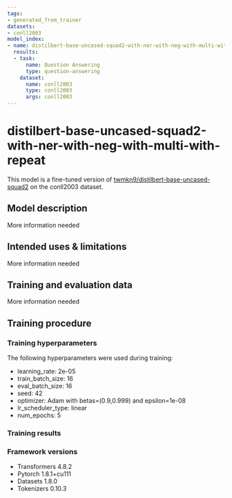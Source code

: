 ```yaml
---
tags:
- generated_from_trainer
datasets:
- conll2003
model_index:
- name: distilbert-base-uncased-squad2-with-ner-with-neg-with-multi-with-repeat
  results:
  - task:
      name: Question Answering
      type: question-answering
    dataset:
      name: conll2003
      type: conll2003
      args: conll2003
---
```


<!-- This model card has been generated automatically according to the information the Trainer had access to. You
should probably proofread and complete it, then remove this comment. -->

# distilbert-base-uncased-squad2-with-ner-with-neg-with-multi-with-repeat

This model is a fine-tuned version of [twmkn9/distilbert-base-uncased-squad2](https://huggingface.co/twmkn9/distilbert-base-uncased-squad2) on the conll2003 dataset.

## Model description

More information needed

## Intended uses & limitations

More information needed

## Training and evaluation data

More information needed

## Training procedure

### Training hyperparameters

The following hyperparameters were used during training:
- learning_rate: 2e-05
- train_batch_size: 16
- eval_batch_size: 16
- seed: 42
- optimizer: Adam with betas=(0.9,0.999) and epsilon=1e-08
- lr_scheduler_type: linear
- num_epochs: 5

### Training results



### Framework versions

- Transformers 4.8.2
- Pytorch 1.8.1+cu111
- Datasets 1.8.0
- Tokenizers 0.10.3
